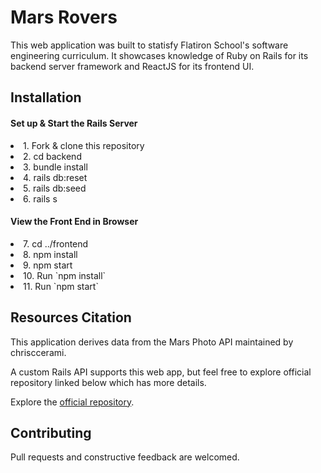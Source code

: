 # Mars Rovers
<p>This web application was built to statisfy Flatiron School's software engineering curriculum. It showcases knowledge of Ruby on Rails for its backend server framework and ReactJS for its frontend UI.</p>

## Installation
<h4>Set up & Start the Rails Server</h4>
<li>1. Fork & clone this repository</li>
<li>2. cd backend</li>
<li>3. bundle install</li>
<li>4. rails db:reset</li>
<li>5. rails db:seed</li>
<li>6. rails s</li>
<h4>View the Front End in Browser</h4>
<li>7. cd ../frontend</li>
<li>8. npm install</li>
<li>9. npm start</li>
<li>10. Run `npm install`</li>
<li>11. Run `npm start`</li>

<!-- ## End Product View -->

<!-- ![Screenshot of the app] -->

## Resources Citation

<p>This application derives data from the Mars Photo API maintained by chrisccerami.</p>
<p>A custom Rails API supports this web app, but feel free to explore official repository linked below which has more details.</p>
<p>Explore the <a href="https://github.com/chrisccerami/mars-photo-api">official repository</a>.</p>

## Contributing

<p>Pull requests and constructive feedback are welcomed.</p>